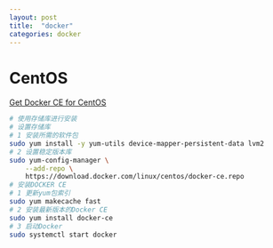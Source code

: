 ```yaml
---
layout: post
title:  "docker"
categories: docker
---
```

# CentOS
[Get Docker CE for CentOS](https://docs.docker.com/engine/installation/linux/docker-ce/centos/)

``` bash
# 使用存储库进行安装
# 设置存储库
# 1 安装所需的软件包
sudo yum install -y yum-utils device-mapper-persistent-data lvm2
# 2 设置稳定版本库
sudo yum-config-manager \
    --add-repo \
    https://download.docker.com/linux/centos/docker-ce.repo
# 安装DOCKER CE
# 1 更新yum包索引
sudo yum makecache fast
# 2 安装最新版本的Docker CE
sudo yum install docker-ce
# 3 启动Docker
sudo systemctl start docker
```

